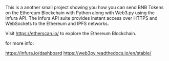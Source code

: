This is a another small project showing you how you can send BNB Tokens on the Ethereum Blockchain with Python along with Web3.py using the Infura API. The Infura API suite provides instant access over HTTPS and WebSockets to the Ethereum and IPFS networks.

Visit https://etherscan.io/ to explore the Ethereum Blockchain. 

for more info: 

https://infura.io/dashboard
https://web3py.readthedocs.io/en/stable/
